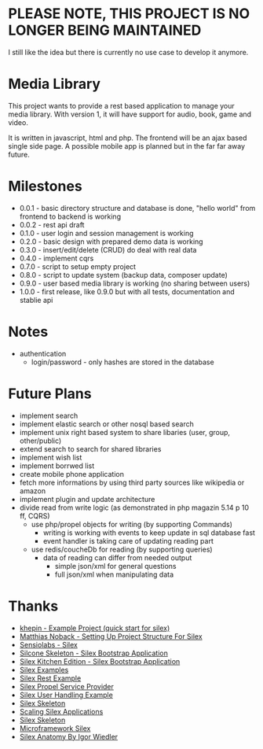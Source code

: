 # PLEASE NOTE, THIS PROJECT IS NO LONGER BEING MAINTAINED

I still like the idea but there is currently no use case to develop it anymore.

# Media Library

This project wants to provide a rest based application to manage your media library. With version 1, it will have support for audio, book, game and video.

It is written in javascript, html and php. The frontend will be an ajax based single side page. A possible mobile app is planned but in the far far away future.

# Milestones

* 0.0.1 -   basic directory structure and database is done, "hello world" from frontend to backend is working
* 0.0.2 -   rest api draft
* 0.1.0 -   user login and session management is working
* 0.2.0 -   basic design with prepared demo data is working
* 0.3.0 -   insert/edit/delete (CRUD) do deal with real data
* 0.4.0 -   implement cqrs
* 0.7.0 -   script to setup empty project
* 0.8.0 -   script to update system (backup data, composer update)
* 0.9.0 -   user based media library is working (no sharing between users)
* 1.0.0 -   first release, like 0.9.0 but with all tests, documentation and stablie api

# Notes

* authentication
    * login/password - only hashes are stored in the database

# Future Plans

* implement search
* implement elastic search or other nosql based search
* implement unix right based system to share libaries (user, group, other/public)
* extend search to search for shared libraries
* implement wish list
* implement borrwed list
* create mobile phone application
* fetch more informations by using third party sources like wikipedia or amazon
* implement plugin and update architecture
* divide read from write logic (as demonstrated in php magazin 5.14 p 10 ff, CQRS)
    * use php/propel objects for writing (by supporting Commands)
        * writing is working with events to keep update in sql database fast
        * event handler is taking care of updating reading part
    * use redis/coucheDb for reading (by supporting queries)
        * data of reading can differ from needed output
            * simple json/xml for general questions
            * full json/xml when manipulating data

# Thanks

* [khepin - Example Project (quick start for silex)](https://github.com/khepin/tsusbos/)
* [Matthias Noback - Setting Up Project Structure For Silex](http://php-and-symfony.matthiasnoback.nl/2012/01/silex-getting-your-project-structure-right/)
* [Sensiolabs - Silex](http://silex.sensiolabs.org/)
* [Silcone Skeleton - Silex Bootstrap Application](https://github.com/elfet/silicone-skeleton)
* [Silex Kitchen Edition - Silex Bootstrap Application](https://github.com/lyrixx/Silex-Kitchen-Edition/tree/master/src)
* [Silex Examples](https://github.com/igorw/silex-examples)
* [Silex Rest Example](https://github.com/vesparny/silex-simple-rest)
* [Silex Propel Service Provider](https://github.com/propelorm/PropelServiceProvider)
* [Silex User Handling Example](https://github.com/jmpantoja/silexhttps://github.com/silexphp/Silex-Skeleton-user)
* [Silex Skeleton](https://github.com/mablo/Silex-skeletion)
* [Scaling Silex Applications](http://gonzalo123.com/2013/02/11/scaling-silex-applications/)
* [Silex Skeleton](https://github.com/silexphp/Silex-Skeleton)
* [Microframework Silex](http://www.scandio.de/2012/01/microframework-silex/)
* [Silex Anatomy By Igor Wiedler](http://formations.only-cash.net/web/video/9VUoIruQNMg/Silex-Anatomy-by-Igor-Wiedler-at-the-PHP-Benelux-Conference-2013.html)
